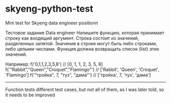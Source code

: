 # skyeng-python-test
Mini test for Skyeng data engineer positionn

Тестовое задание Data engineer
Напишите функцию, которая принимает строку как входящий аргумент. Строка состоит из значений, разделенных запятой. Значения в строке могут быть либо строками, либо целыми числами. Функция должна возвращать список (list) этих значений.

Например: 
f('0,1,1,2,3,5,8')                           // [0, 1, 1, 2, 3, 5, 8]
f('"Rabbit","Queen","Croquet","Flamingo"')   // ['Rabbit', 'Queen', 'Croquet', 'Flamingo']
f('"тройка", 7, "туз", "дама"')              // ['тройка', 7, 'туз', 'дама']

---
Function tests different test cases, but not all of them, as I was later told, so it needs to be improved
